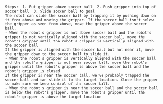 
    Steps:  1. Put gripper above soccer ball  2. Push gripper into top of soccer ball  3. Slide soccer ball to goal
    The robot can slide the soccer ball by trapping it by pushing down on it from above and moving the gripper. If the soccer ball isn't below the gripper as seen from above, move the gripper above the soccer ball.
    - When the robot's gripper is not above soccer ball and the robot's gripper is not vertically aligned with the soccer ball, move the robot's gripper until the robot's gripper is vertically aligned with the soccer ball
    If the gripper is aligned with the soccer ball but not near it, move the gripper down to the soccer ball to slide it.
    - When the robot's gripper is vertically aligned with the soccer ball and the robot's gripper is not near soccer ball, move the robot's gripper until the robot's gripper is above the soccer ball and the robot's gripper is closed
    If the gripper is near the soccer ball, we've probably trapped the soccer ball and can slide it to the target location. Close the gripper to make sure we keep control of the soccer ball.
    - When the robot's gripper is near the soccer ball and the soccer ball is below the robot's gripper, move the robot's gripper until the robot's gripper is above the target location